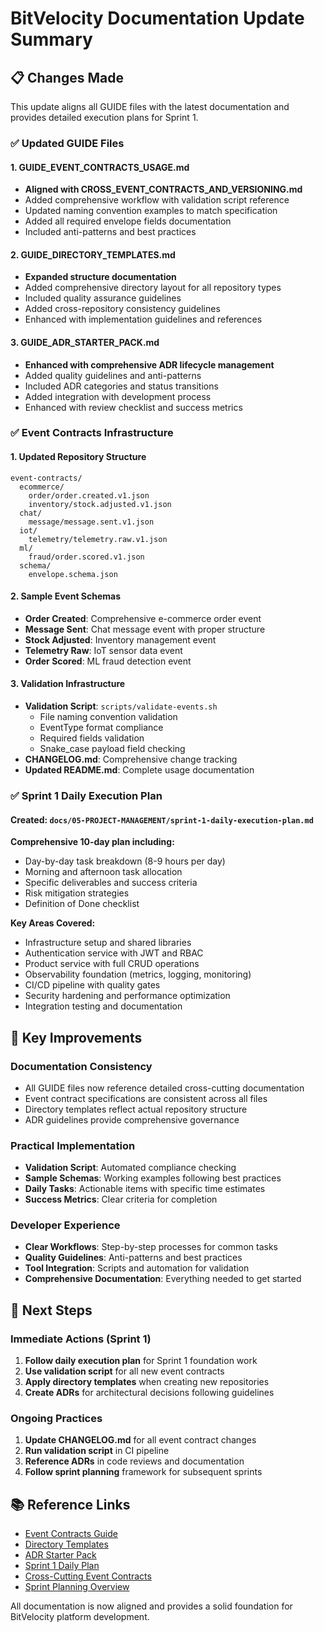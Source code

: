 # BitVelocity Documentation Update Summary

## 📋 Changes Made

This update aligns all GUIDE files with the latest documentation and provides detailed execution plans for Sprint 1.

### ✅ Updated GUIDE Files

#### 1. GUIDE_EVENT_CONTRACTS_USAGE.md
- **Aligned with CROSS_EVENT_CONTRACTS_AND_VERSIONING.md**
- Added comprehensive workflow with validation script reference
- Updated naming convention examples to match specification
- Added all required envelope fields documentation
- Included anti-patterns and best practices

#### 2. GUIDE_DIRECTORY_TEMPLATES.md
- **Expanded structure documentation**
- Added comprehensive directory layout for all repository types
- Included quality assurance guidelines
- Added cross-repository consistency guidelines
- Enhanced with implementation guidelines and references

#### 3. GUIDE_ADR_STARTER_PACK.md
- **Enhanced with comprehensive ADR lifecycle management**
- Added quality guidelines and anti-patterns
- Included ADR categories and status transitions
- Added integration with development process
- Enhanced with review checklist and success metrics

### ✅ Event Contracts Infrastructure

#### 1. Updated Repository Structure
```
event-contracts/
  ecommerce/
    order/order.created.v1.json
    inventory/stock.adjusted.v1.json
  chat/
    message/message.sent.v1.json
  iot/
    telemetry/telemetry.raw.v1.json
  ml/
    fraud/order.scored.v1.json
  schema/
    envelope.schema.json
```

#### 2. Sample Event Schemas
- **Order Created**: Comprehensive e-commerce order event
- **Message Sent**: Chat message event with proper structure
- **Stock Adjusted**: Inventory management event
- **Telemetry Raw**: IoT sensor data event
- **Order Scored**: ML fraud detection event

#### 3. Validation Infrastructure
- **Validation Script**: `scripts/validate-events.sh`
  - File naming convention validation
  - EventType format compliance
  - Required fields validation
  - Snake_case payload field checking
- **CHANGELOG.md**: Comprehensive change tracking
- **Updated README.md**: Complete usage documentation

### ✅ Sprint 1 Daily Execution Plan

#### Created: `docs/05-PROJECT-MANAGEMENT/sprint-1-daily-execution-plan.md`

**Comprehensive 10-day plan including:**
- Day-by-day task breakdown (8-9 hours per day)
- Morning and afternoon task allocation
- Specific deliverables and success criteria
- Risk mitigation strategies
- Definition of Done checklist

**Key Areas Covered:**
- Infrastructure setup and shared libraries
- Authentication service with JWT and RBAC
- Product service with full CRUD operations
- Observability foundation (metrics, logging, monitoring)
- CI/CD pipeline with quality gates
- Security hardening and performance optimization
- Integration testing and documentation

## 🎯 Key Improvements

### Documentation Consistency
- All GUIDE files now reference detailed cross-cutting documentation
- Event contract specifications are consistent across all files
- Directory templates reflect actual repository structure
- ADR guidelines provide comprehensive governance

### Practical Implementation
- **Validation Script**: Automated compliance checking
- **Sample Schemas**: Working examples following best practices
- **Daily Tasks**: Actionable items with specific time estimates
- **Success Metrics**: Clear criteria for completion

### Developer Experience
- **Clear Workflows**: Step-by-step processes for common tasks
- **Quality Guidelines**: Anti-patterns and best practices
- **Tool Integration**: Scripts and automation for validation
- **Comprehensive Documentation**: Everything needed to get started

## 🚀 Next Steps

### Immediate Actions (Sprint 1)
1. **Follow daily execution plan** for Sprint 1 foundation work
2. **Use validation script** for all new event contracts
3. **Apply directory templates** when creating new repositories
4. **Create ADRs** for architectural decisions following guidelines

### Ongoing Practices
1. **Update CHANGELOG.md** for all event contract changes
2. **Run validation script** in CI pipeline
3. **Reference ADRs** in code reviews and documentation
4. **Follow sprint planning** framework for subsequent sprints

## 📚 Reference Links

- [Event Contracts Guide](GUIDE_EVENT_CONTRACTS_USAGE.md)
- [Directory Templates](GUIDE_DIRECTORY_TEMPLATES.md) 
- [ADR Starter Pack](GUIDE_ADR_STARTER_PACK.md)
- [Sprint 1 Daily Plan](docs/05-PROJECT-MANAGEMENT/sprint-1-daily-execution-plan.md)
- [Cross-Cutting Event Contracts](docs/CROSS_EVENT_CONTRACTS_AND_VERSIONING.md)
- [Sprint Planning Overview](docs/05-PROJECT-MANAGEMENT/sprint-planning.md)

All documentation is now aligned and provides a solid foundation for BitVelocity platform development.